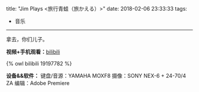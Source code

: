 title: "Jim Plays <旅行青蛙（旅かえる）>"
date: 2018-02-06 23:33:33
tags:
- 音乐
---

拿去，你们儿子。

**视频+手机观看：**[bilibili](https://www.bilibili.com/video/av19197782)

{% owl bilibili 19197782 %}

**设备&&软件：**
键盘/音源：YAMAHA MOXF8
摄像：SONY NEX-6 + 24-70/4 ZA
编辑：Adobe Premiere
